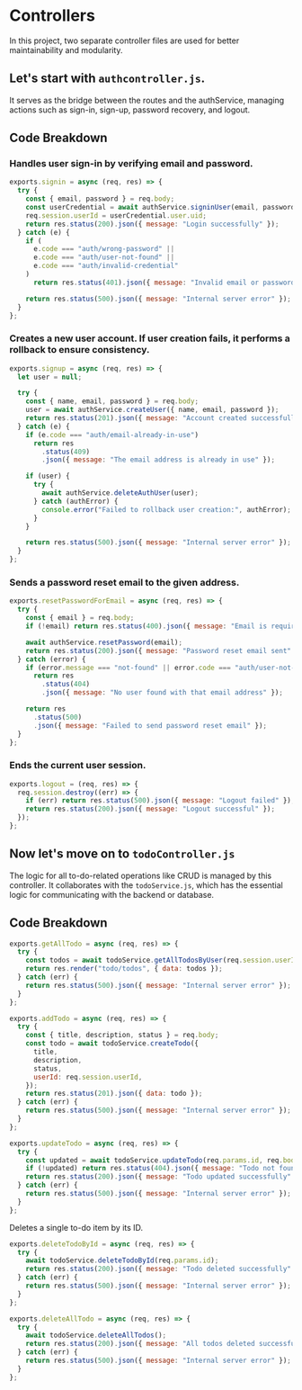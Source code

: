 # Controllers
In this project, two separate controller files are used for better maintainability and modularity.

## Let's start with ```authcontroller.js```.

It serves as the bridge between the routes and the authService, managing actions such as sign-in, sign-up, password recovery, and logout.

## Code Breakdown 

### Handles user sign-in by verifying email and password.
```js
exports.signin = async (req, res) => {
  try {
    const { email, password } = req.body;
    const userCredential = await authService.signinUser(email, password);
    req.session.userId = userCredential.user.uid;
    return res.status(200).json({ message: "Login successfully" });
  } catch (e) {
    if (
      e.code === "auth/wrong-password" ||
      e.code === "auth/user-not-found" ||
      e.code === "auth/invalid-credential"
    )
      return res.status(401).json({ message: "Invalid email or password" });

    return res.status(500).json({ message: "Internal server error" });
  }
};
```
### Creates a new user account. If user creation fails, it performs a rollback to ensure consistency. 
```js
exports.signup = async (req, res) => {
  let user = null;

  try {
    const { name, email, password } = req.body;
    user = await authService.createUser({ name, email, password });
    return res.status(201).json({ message: "Account created successfully" });
  } catch (e) {
    if (e.code === "auth/email-already-in-use")
      return res
        .status(409)
        .json({ message: "The email address is already in use" });

    if (user) {
      try {
        await authService.deleteAuthUser(user);
      } catch (authError) {
        console.error("Failed to rollback user creation:", authError);
      }
    }

    return res.status(500).json({ message: "Internal server error" });
  }
};
```
### Sends a password reset email to the given address.
```js
exports.resetPasswordForEmail = async (req, res) => {
  try {
    const { email } = req.body;
    if (!email) return res.status(400).json({ message: "Email is required" });

    await authService.resetPassword(email);
    return res.status(200).json({ message: "Password reset email sent" });
  } catch (error) {
    if (error.message === "not-found" || error.code === "auth/user-not-found")
      return res
        .status(404)
        .json({ message: "No user found with that email address" });

    return res
      .status(500)
      .json({ message: "Failed to send password reset email" });
  }
};
```
### Ends the current user session.
```js
exports.logout = (req, res) => {
  req.session.destroy((err) => {
    if (err) return res.status(500).json({ message: "Logout failed" });
    return res.status(200).json({ message: "Logout successful" });
  });
};

```

## Now let's move on to ```todoController.js```

The  logic for all to-do-related operations like CRUD is managed by this controller. It collaborates with the ```todoService.js```, which has the essential logic for communicating with the backend or database.

## Code Breakdown
```js
exports.getAllTodo = async (req, res) => {
  try {
    const todos = await todoService.getAllTodosByUser(req.session.userId);
    return res.render("todo/todos", { data: todos });
  } catch (err) {
    return res.status(500).json({ message: "Internal server error" });
  }
};
```
```js
exports.addTodo = async (req, res) => {
  try {
    const { title, description, status } = req.body;
    const todo = await todoService.createTodo({
      title,
      description,
      status,
      userId: req.session.userId,
    });
    return res.status(201).json({ data: todo });
  } catch (err) {
    return res.status(500).json({ message: "Internal server error" });
  }
};
```
```js
exports.updateTodo = async (req, res) => {
  try {
    const updated = await todoService.updateTodo(req.params.id, req.body);
    if (!updated) return res.status(404).json({ message: "Todo not found" });
    return res.status(200).json({ message: "Todo updated successfully" });
  } catch (err) {
    return res.status(500).json({ message: "Internal server error" });
  }
};
```
Deletes a single to-do item by its ID.
```js
exports.deleteTodoById = async (req, res) => {
  try {
    await todoService.deleteTodoById(req.params.id);
    return res.status(200).json({ message: "Todo deleted successfully" });
  } catch (err) {
    return res.status(500).json({ message: "Internal server error" });
  }
};
```

```js
exports.deleteAllTodo = async (req, res) => {
  try {
    await todoService.deleteAllTodos();
    return res.status(200).json({ message: "All todos deleted successfully" });
  } catch (err) {
    return res.status(500).json({ message: "Internal server error" });
  }
};
```

